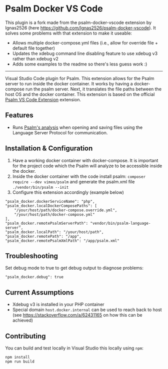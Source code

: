 # Psalm Docker VS Code

This plugin is a fork made from the psalm-docker-vscode extension by Ignas2526 (here https://github.com/Ignas2526/psalm-docker-vscode). It solves some problems with that extension to make it useable:

- Allows multiple docker-compose.yml files (i.e., allow for override file + default file together)
- Updates the xdebug command line disabling feature to use xdebug v3 rather than xdebug v2
- Adds some examples to the readme so there's less guess work :)

-------

Visual Studio Code plugin for Psalm. This extension allows for the Psalm server to run inside the docker container. It works by having a docker-compose run the psalm server. Next, it translates the file paths between the host OS and the docker container. This extension is based on the official [Psalm VS Code Extension](https://github.com/psalm/psalm-vscode-plugin) extension.

## Features

- Runs [Psalm's analysis](https://getpsalm.org) when opening and saving files using the Language Server Protocol for communication.


## Installation & Configuration

1. Have a working docker container with docker-compose. It is important for the project code which the Psalm will analyze to be accessible inside the docker.
2. Inside the docker container with the code install psalm: `composer require --dev vimeo/psalm` and generate the psalm.xml file `./vendor/bin/psalm --init`
3. Configure this extension accordingly (example below)

```
"psalm_docker.dockerServiceName": "php",
"psalm_docker.localDockerComposePaths": [
    "/your/host/path/docker-compose.override.yml",
    "/your/host/path/docker-compose.yml"
],
"psalm_docker.remotePsalmServerPath": "vendor/bin/psalm-language-server",
"psalm_docker.localPath": "/your/host/path",
"psalm_docker.remotePath": "/app",
"psalm_docker.remotePsalmXmlPath": "/app/psalm.xml"
```

## Troubleshooting

Set debug mode to true to get debug output to diagnose problems:

```
"psalm_docker.debug": true
```

## Current Assumptions

- Xdebug v3 is installed in your PHP container
- Special domain `host.docker.internal` can be used to reach back to host (see https://stackoverflow.com/a/62431165 on how this can be achieved)

## Contributing

You can build and test locally in Visual Studio this locally using `npm`:

```
npm install
npm run build
```
